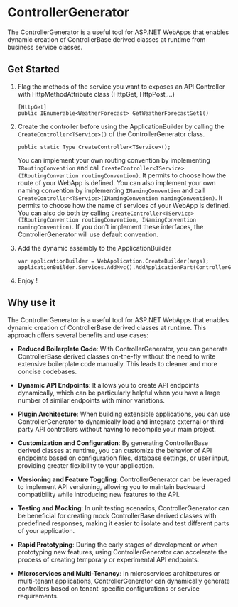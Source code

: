 # ControllerGenerator
The ControllerGenerator is a useful tool for ASP.NET WebApps that enables dynamic creation of ControllerBase derived classes at runtime from business service classes.

## Get Started
1. Flag the methods of the service you want to exposes an API Controller with HttpMethodAttribute class (HttpGet, HttpPost,...)
   ```
   [HttpGet]
   public IEnumerable<WeatherForecast> GetWeatherForecastGet1()
   ```
2. Create the controller before using the ApplicationBuilder by calling the ```CreateController<TService>()``` of the ControllerGenerator class.
   ```
   public static Type CreateController<TService>();
   ```

   You can implement your own routing convention by implementing ```IRoutingConvention``` and call ```CreateController<TService>(IRoutingConvention routingConvention)```. It permits to choose how the route of your WebApp is defined.
   You can also implement your own naming convention by implementing ```INamingConvention``` and call ```CreateController<TService>(INamingConvention namingConvention)```. It permits to choose how the name of services of your WebApp is defined.
   You can also do both by calling ```CreateController<TService>(IRoutingConvention routingConvention, INamingConvention namingConvention)```.
   If you don't implement these interfaces, the ControllerGenerator will use default convention.
   
4. Add the dynamic assembly to the ApplicationBuilder
   ```
   var applicationBuilder = WebApplication.CreateBuilder(args);
   applicationBuilder.Services.AddMvc().AddApplicationPart(ControllerGenerator.ControllerGenerator.DynamicAssembly);
   ```
5. Enjoy !

## Why use it
The ControllerGenerator is a useful tool for ASP.NET WebApps that enables dynamic creation of ControllerBase derived classes at runtime. This approach offers several benefits and use cases:
- **Reduced Boilerplate Code**: With ControllerGenerator, you can generate ControllerBase derived classes on-the-fly without the need to write extensive boilerplate code manually. This leads to cleaner and more concise codebases.

- **Dynamic API Endpoints**: It allows you to create API endpoints dynamically, which can be particularly helpful when you have a large number of similar endpoints with minor variations.

- **Plugin Architecture**: When building extensible applications, you can use ControllerGenerator to dynamically load and integrate external or third-party API controllers without having to recompile your main project.

- **Customization and Configuration**: By generating ControllerBase derived classes at runtime, you can customize the behavior of API endpoints based on configuration files, database settings, or user input, providing greater flexibility to your application.

- **Versioning and Feature Toggling**: ControllerGenerator can be leveraged to implement API versioning, allowing you to maintain backward compatibility while introducing new features to the API.

- **Testing and Mocking**: In unit testing scenarios, ControllerGenerator can be beneficial for creating mock ControllerBase derived classes with predefined responses, making it easier to isolate and test different parts of your application.

- **Rapid Prototyping**: During the early stages of development or when prototyping new features, using ControllerGenerator can accelerate the process of creating temporary or experimental API endpoints.

- **Microservices and Multi-Tenancy**: In microservices architectures or multi-tenant applications, ControllerGenerator can dynamically generate controllers based on tenant-specific configurations or service requirements.
